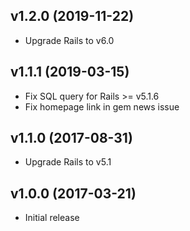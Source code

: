 ## v1.2.0 (2019-11-22)
- Upgrade Rails to v6.0

## v1.1.1 (2019-03-15)
- Fix SQL query for Rails >= v5.1.6
- Fix homepage link in gem news issue

## v1.1.0 (2017-08-31)
- Upgrade Rails to v5.1

## v1.0.0 (2017-03-21)
- Initial release
